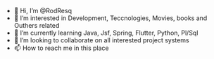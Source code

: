 - 👋 Hi, I’m @RodResq
- 👀 I’m interested in Development, Teccnologies, Movies, books and Outhers related
- 🌱 I’m currently learning Java, Jsf, Spring, Flutter, Python, Pl/Sql
- 💞️ I’m looking to collaborate on all interested project systems
- 📫 How to reach me in this place

<!---
RodResq/RodResq is a ✨ special ✨ repository because its `README.md` (this file) appears on your GitHub profile.
You can click the Preview link to take a look at your changes.
--->
